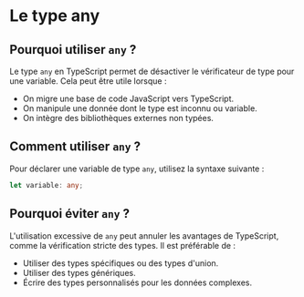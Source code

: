 # Le type any

## Pourquoi utiliser `any` ?

Le type `any` en TypeScript permet de désactiver le vérificateur de type pour une variable. Cela peut être utile lorsque :

* On migre une base de code JavaScript vers TypeScript.
* On manipule une donnée dont le type est inconnu ou variable.
* On intègre des bibliothèques externes non typées.

## Comment utiliser `any` ?

Pour déclarer une variable de type `any`, utilisez la syntaxe suivante :

```typescript
let variable: any;
```

## Pourquoi éviter `any` ?

L'utilisation excessive de `any` peut annuler les avantages de TypeScript, comme la vérification stricte des types. Il est préférable de :

* Utiliser des types spécifiques ou des types d'union.
* Utiliser des types génériques.
* Écrire des types personnalisés pour les données complexes.
